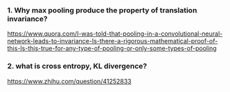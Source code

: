### 1. Why max pooling produce the property of translation invariance?

https://www.quora.com/I-was-told-that-pooling-in-a-convolutional-neural-network-leads-to-invariance-Is-there-a-rigorous-mathematical-proof-of-this-Is-this-true-for-any-type-of-pooling-or-only-some-types-of-pooling

### 2. what is cross entropy, KL divergence?

https://www.zhihu.com/question/41252833

